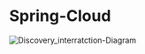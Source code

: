 # Spring-Cloud

![Discovery_interratction-Diagram](https://github.com/vanhieu-it/Spring-Cloud/assets/57221471/5885eb5a-214b-43e9-975a-1b4f08ca3bbc)

